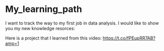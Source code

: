 # My_learning_path
I want to track the way to my first job in data analysis. I would like to show you my new knowledge resorces:



Here is a project that I learned from this video:
https://t.co/fPEupRR7AB?amp=1
